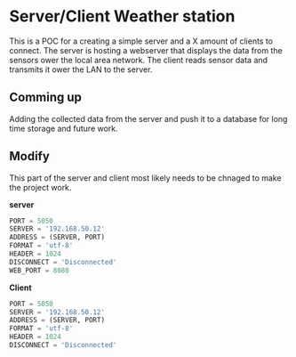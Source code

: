 # Server/Client Weather station

This is a POC for a creating a simple server and a X amount of clients to connect. The server is hosting a webserver that displays the data from the sensors ower the local area network. The client reads sensor data and transmits it ower the LAN to the server. 


## Comming up
Adding the collected data from the server and push it to a database for long time storage and future work.

## Modify
This part of the server and client most likely needs to be chnaged to make the project work.

**server**
```python
PORT = 5050
SERVER = '192.168.50.12'
ADDRESS = (SERVER, PORT)
FORMAT = 'utf-8'
HEADER = 1024
DISCONNECT = 'Disconnected'
WEB_PORT = 8080
```

**Client**
```python
PORT = 5050
SERVER = '192.168.50.12' 
ADDRESS = (SERVER, PORT)
FORMAT = 'utf-8'
HEADER = 1024
DISCONNECT = 'Disconnected'
```